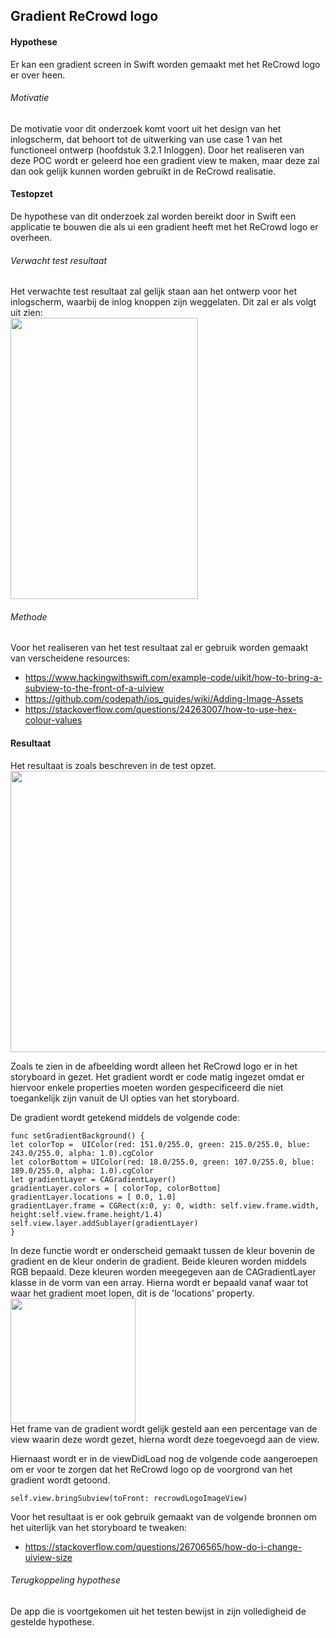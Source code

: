 Gradient ReCrowd logo
----------------
#### Hypothese 
Er kan een gradient screen in Swift worden gemaakt met het ReCrowd logo er over heen. 

###### Motivatie
De motivatie voor dit onderzoek komt voort uit het design van het inlogscherm, dat behoort tot de uitwerking van use case 1 van het functioneel ontwerp (hoofdstuk 3.2.1 Inloggen). Door het realiseren van deze POC wordt er geleerd hoe een gradient view te maken, maar deze zal dan ook gelijk kunnen worden gebruikt in de ReCrowd realisatie.

#### Testopzet
De hypothese van dit onderzoek zal worden bereikt door in Swift een applicatie te bouwen die als ui een gradient heeft met het ReCrowd logo er overheen.

###### Verwacht test resultaat
Het verwachte test resultaat zal gelijk staan aan het ontwerp voor het inlogscherm, waarbij de inlog knoppen zijn weggelaten. Dit zal er als volgt uit zien:
<br><img src="https://i.imgur.com/Zd0KlA1.png" width="300" height="450"><br>

###### Methode
Voor het realiseren van het test resultaat zal er gebruik worden gemaakt van verscheidene resources:
* https://www.hackingwithswift.com/example-code/uikit/how-to-bring-a-subview-to-the-front-of-a-uiview
* https://github.com/codepath/ios_guides/wiki/Adding-Image-Assets
* https://stackoverflow.com/questions/24263007/how-to-use-hex-colour-values

#### Resultaat
Het resultaat is zoals beschreven in de test opzet.
<br><img src="https://i.imgur.com/PamwDuE.png" width="600" height="450"><br>

Zoals te zien in de afbeelding wordt alleen het ReCrowd logo er in het storyboard in gezet. Het gradient wordt er code matig ingezet omdat er hiervoor enkele properties moeten worden gespecificeerd die niet toegankelijk zijn vanuit de UI opties van het storyboard.

De gradient wordt getekend middels de volgende code:

```
func setGradientBackground() {
let colorTop =  UIColor(red: 151.0/255.0, green: 215.0/255.0, blue: 243.0/255.0, alpha: 1.0).cgColor
let colorBottom = UIColor(red: 18.0/255.0, green: 107.0/255.0, blue: 189.0/255.0, alpha: 1.0).cgColor
let gradientLayer = CAGradientLayer()
gradientLayer.colors = [ colorTop, colorBottom]
gradientLayer.locations = [ 0.0, 1.0]
gradientLayer.frame = CGRect(x:0, y: 0, width: self.view.frame.width, height:self.view.frame.height/1.4)
self.view.layer.addSublayer(gradientLayer)
}
```
In deze functie wordt er onderscheid gemaakt tussen de kleur bovenin de gradient en de kleur onderin de gradient. Beide kleuren worden middels RGB bepaald. Deze kleuren worden meegegeven aan de CAGradientLayer klasse in de vorm van een array. Hierna wordt er bepaald vanaf waar tot waar het gradient moet lopen, dit is de 'locations' property.
<br><img src="https://images0.cnblogs.com/i/607542/201406/180835350983550.png" width="200" height="200"><br>
Het frame van de gradient wordt gelijk gesteld aan een percentage van de view waarin deze wordt gezet, hierna wordt deze toegevoegd aan de view.

Hiernaast wordt er in de viewDidLoad nog de volgende code aangeroepen om er voor te zorgen dat het ReCrowd logo op de voorgrond van het gradient wordt getoond.
```
self.view.bringSubview(toFront: recrowdLogoImageView)
```

Voor het resultaat is er ook gebruik gemaakt van de volgende bronnen om het uiterlijk van het storyboard te tweaken:
* https://stackoverflow.com/questions/26706565/how-do-i-change-uiview-size


###### Terugkoppeling hypothese
De app die is voortgekomen uit het testen bewijst in zijn volledigheid de gestelde hypothese.

